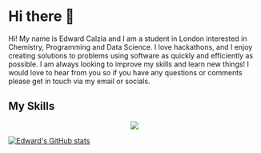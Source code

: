 # Hi there 👋

Hi! My name is Edward Calzia and I am a student in London interested in Chemistry, Programming and Data Science. I love hackathons, and I enjoy creating solutions to problems using software as quickly and efficiently as possible. I am always looking to improve my skills and learn new things! I would love to hear from you so if you have any questions or comments please get in touch via my email or socials.


## My Skills
<p align="center">
  <a href="https://skillicons.dev">
    <img src="https://skillicons.dev/icons?i=css,html,py,latex,figma,tailwind,flutter" />
  </a>
</p>

<a align="center" style=".center {
  margin: auto;
  width: 50%;
  border: 3px solid green;
  padding: 10px;
}">
  [![Edward's GitHub stats](https://github-readme-stats.vercel.app/api?username=edwardcalzia)](https://github.com/edwardcalzia/github-readme-stats)
</a>

